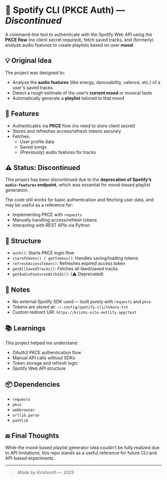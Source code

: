 # 🎵 Spotify CLI (PKCE Auth) — *Discontinued*

A command-line tool to authenticate with the Spotify Web API using the **PKCE flow** (no client secret required), fetch saved tracks, and (formerly) analyze audio features to create playlists based on user **mood**.

## 💡 Original Idea

The project was designed to:
- Analyze the **audio features** (like energy, danceability, valence, etc.) of a user's saved tracks
- Detect a rough estimate of the user’s **current mood** or musical taste
- Automatically generate a **playlist** tailored to that mood

## 🔧 Features

- Authenticates via **PKCE** flow (no need to store client secret)
- Stores and refreshes access/refresh tokens securely
- Fetches:
  - User profile data
  - Saved songs
  - (Previously) audio features for tracks

## ⚠️ Status: Discontinued

This project has been discontinued due to the **deprecation of Spotify’s `audio-features` endpoint**, which was essential for mood-based playlist generation.

The code still works for basic authentication and fetching user data, and may be useful as a reference for:
- Implementing PKCE with `requests`
- Manually handling access/refresh tokens
- Interacting with REST APIs via Python

## 📁 Structure

- `auth()`: Starts PKCE login flow
- `storeTokens() / getTokens()`: Handles saving/loading tokens
- `refreshAccessToken()`: Refreshes expired access token
- `getAllSavedTracks()`: Fetches all liked/saved tracks
- `getAudioFeaturesWithIds()`: (⚠️ Deprecated)

## 📌 Notes

- No external Spotify SDK used — built purely with `requests` and `pkce`
- Tokens are stored at: `~/.config/spotify-cli/tokens.txt`
- Custom redirect URI: `https://krishs-site.netlify.app/test`

## 📚 Learnings

This project helped me understand:
- OAuth2 PKCE authentication flow
- Manual API calls without SDKs
- Token storage and refresh logic
- Spotify Web API structure

## 📦 Dependencies

- `requests`
- `pkce`
- `webbrowser`
- `urllib.parse`
- `pathlib`

## 🔚 Final Thoughts

While the mood-based playlist generator idea couldn’t be fully realized due to API limitations, this repo stands as a useful reference for future CLI and API-based experiments.

---

> _Made by Krishanth — 2025_
